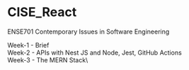 # CISE_React

ENSE701 Contemporary Issues in Software Engineering

Week-1 - Brief\
Week-2 - APIs with Nest JS and Node, Jest, GitHub Actions\
Week-3 - The MERN Stack\
